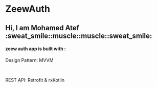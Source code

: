 # ZeewAuth
<h2>Hi, I am Mohamed Atef :sweat_smile::muscle::muscle::sweat_smile:</h2>
<h4>zeew auth app is built with :</h4>
<p>Design Pattern: MVVM</p></br>
<p>REST API: Retrofit & rxKotlin</p></br>
